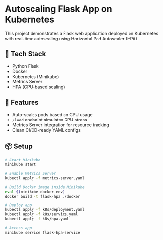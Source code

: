 # Autoscaling Flask App on Kubernetes

This project demonstrates a Flask web application deployed on Kubernetes with real-time autoscaling using Horizontal Pod Autoscaler (HPA).

## 🔧 Tech Stack
- Python Flask
- Docker
- Kubernetes (Minikube)
- Metrics Server
- HPA (CPU-based scaling)

## 🚀 Features
- Auto-scales pods based on CPU usage
- `/load` endpoint simulates CPU stress
- Metrics Server integration for resource tracking
- Clean CI/CD-ready YAML configs

## 📦 Setup

```bash
# Start Minikube
minikube start

# Enable Metrics Server
kubectl apply -f metrics-server.yaml

# Build Docker image inside Minikube
eval $(minikube docker-env)
docker build -t flask-hpa ./docker

# Deploy app
kubectl apply -f k8s/deployment.yaml
kubectl apply -f k8s/service.yaml
kubectl apply -f k8s/hpa.yaml

# Access app
minikube service flask-hpa-service
